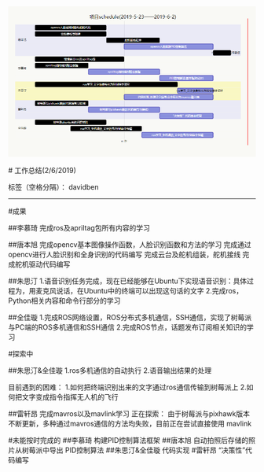 ![](../img/team_0602.PNG)

﻿# 工作总结(2/6/2019)

标签（空格分隔）： davidben

---
#成果

##李慕琦
完成ros及apriltag包所有内容的学习

##唐本旭
完成opencv基本图像操作函数，人脸识别函数和方法的学习
完成通过opencv进行人脸识别和全身识别的代码编写
完成云台及舵机组装，舵机接线
完成舵机驱动代码编写

##朱思汀
1.语音识别任务完成，现在已经能够在Ubuntu下实现语音识别：具体过程为，用麦克风说话，在Ubuntu中的终端可以出现这句话的文字
2.完成ros，Python相关内容和命令行部分的学习

##全佳璇
1.完成ROS网络设置，ROS分布式多机通信，SSH通信，实现了树莓派与PC端的ROS多机通信和SSH通信
2.完成ROS节点，话题发布订阅相关知识的学习

#探索中

##朱思汀&全佳璇
1.ros多机通信的自动执行
2.语音输出结果的处理

目前遇到的困难：
1.如何把终端识别出来的文字通过ros通信传输到树莓派上
2.如何把文字变成指令指挥无人机的飞行
          
##雷轩昂
完成mavros以及mavlink学习
正在探索：
由于树莓派与pixhawk版本不断更新，多种通过mavros通信的方法均失败，目前正在尝试直接使用
mavlink

#未能按时完成的
##李慕琦
构建PID控制算法框架
##唐本旭
自动拍照后存储的照片从树莓派中导出
PID控制算法
##朱思汀&全佳璇
代码实现
#雷轩昂
“决策性”代码编写



